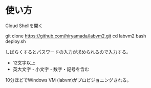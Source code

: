 # 使い方

Cloud Shellを開く

git clone https://github.com/hiryamada/labvm2.git
cd labvm2
bash deploy.sh

しばらくするとパスワードの入力が求められるので入力する。
- 12文字以上
- 英大文字・小文字・数字・記号を含む

10分ほどでWindows VM (labvm)がプロビジョニングされる。
